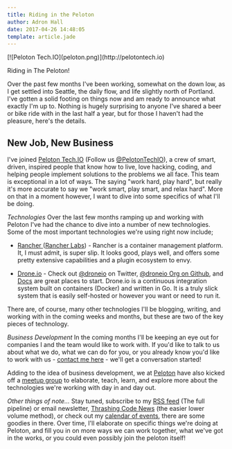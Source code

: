 ```yaml
---
title: Riding in the Peloton
author: Adron Hall
date: 2017-04-26 14:48:05
template: article.jade
---
```

<div class="image float-right">
    [![Peloton Tech.IO](peloton.png)](http://pelotontech.io)
</div>

Riding in The Peloton!

Over the past few months I've been working, somewhat on the down low, as I get settled into Seattle, the daily flow, and life slightly north of Portland. I've gotten a solid footing on things now and am ready to announce what exactly I'm up to. Nothing is hugely surprising to anyone I've shared a beer or bike ride with in the last half a year, but for those I haven't had the pleasure, here's the details.

## New Job, New Business

I've joined [Peloton Tech.IO](http://www.pelotontech.io/) (Follow us [@PelotonTechIO](https://twitter.com/PelotonTechIO)), a crew of smart, driven, inspired people that know how to live, love hacking, coding, and helping people implement solutions to the problems we all face. This team is exceptional in a lot of ways. The saying "work hard, play hard", but really it's more accurate to say we "work smart, play smart, and relax hard". More on that in a moment however, I want to dive into some specifics of what I'll be doing.

<span class="more"></span>

*Technologies* Over the last few months ramping up and working with Peloton I've had the chance to dive into a number of new technologies. Some of the most important technologies we're using right now include;

* [Rancher ](http://rancher.com/rancher/)([Rancher Labs](http://rancher.com/)) - Rancher is a container management platform. It, I must admit, is super slip. It looks good, plays well, and offers some pretty extensive capabilities and a plugin ecosystem to envy.

* [Drone.io](https://github.com/drone/drone) - Check out [@droneio](https://twitter.com/droneio) on Twitter, [@droneio Org on Github](https://github.com/drone), and [Docs](http://readme.drone.io/) are great places to start. Drone.io is a continuous integration system built on containers (Docker) and written in Go. It is a truly slick system that is easily self-hosted or however you want or need to run it.

There are, of course, many other technologies I'll be blogging, writing, and working with in the coming weeks and months, but these are two of the key pieces of technology.

*Business Development* In the coming months I'll be keeping an eye out for companies I and the team would like to work with. If you'd like to talk to us about what we do, what we can do for you, or you already know you'd like to work with us - [contact me here](http://blog.adron.me/docs/contact/) - we'll get a conversation started!

Adding to the idea of business development, we at [Peloton](http://www.pelotontech.io/) have also kicked off a [meetup group](https://www.meetup.com/Peloton-Technology-Share-Out/) to elaborate, teach, learn, and explore more about the technologies we're working with day in and day out.

*Other things of note...* Stay tuned, subscribe to my [RSS feed](http://blog.adron.me/feed.xml) (The full pipeline) or email newsletter, [Thrashing Code News](http://blog.adron.me/docs/thrashing-code-news/) (the easier lower volume method), or check out my [calendar of events](http://blog.adron.me/docs/Speaking-Presentations-Workshops/), there are some goodies in there. Over time, I'll elaborate on specific things we're doing at Peloton, and fill you in on more ways we can work together, what we've got in the works, or you could even possibly join the peloton itself!
